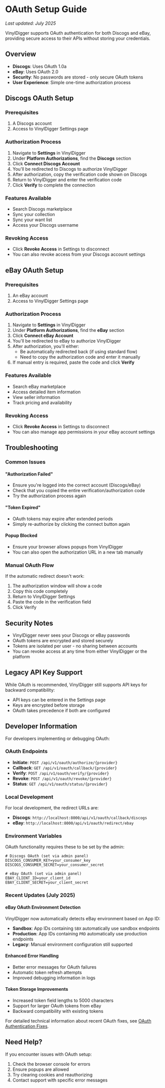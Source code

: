 # OAuth Setup Guide

*Last updated: July 2025*

VinylDigger supports OAuth authentication for both Discogs and eBay, providing secure access to their APIs without storing your credentials.

## Overview

- **Discogs**: Uses OAuth 1.0a
- **eBay**: Uses OAuth 2.0
- **Security**: No passwords are stored - only secure OAuth tokens
- **User Experience**: Simple one-time authorization process

## Discogs OAuth Setup

### Prerequisites
1. A Discogs account
2. Access to VinylDigger Settings page

### Authorization Process
1. Navigate to **Settings** in VinylDigger
2. Under **Platform Authorizations**, find the **Discogs** section
3. Click **Connect Discogs Account**
4. You'll be redirected to Discogs to authorize VinylDigger
5. After authorization, copy the verification code shown on Discogs
6. Return to VinylDigger and enter the verification code
7. Click **Verify** to complete the connection

### Features Available
- Search Discogs marketplace
- Sync your collection
- Sync your want list
- Access your Discogs username

### Revoking Access
- Click **Revoke Access** in Settings to disconnect
- You can also revoke access from your Discogs account settings

## eBay OAuth Setup

### Prerequisites
1. An eBay account
2. Access to VinylDigger Settings page

### Authorization Process
1. Navigate to **Settings** in VinylDigger
2. Under **Platform Authorizations**, find the **eBay** section
3. Click **Connect eBay Account**
4. You'll be redirected to eBay to authorize VinylDigger
5. After authorization, you'll either:
   - Be automatically redirected back (if using standard flow)
   - Need to copy the authorization code and enter it manually
6. If manual entry is required, paste the code and click **Verify**

### Features Available
- Search eBay marketplace
- Access detailed item information
- View seller information
- Track pricing and availability

### Revoking Access
- Click **Revoke Access** in Settings to disconnect
- You can also manage app permissions in your eBay account settings

## Troubleshooting

### Common Issues

#### "Authorization Failed"
- Ensure you're logged into the correct account (Discogs/eBay)
- Check that you copied the entire verification/authorization code
- Try the authorization process again

#### "Token Expired"
- OAuth tokens may expire after extended periods
- Simply re-authorize by clicking the connect button again

#### Popup Blocked
- Ensure your browser allows popups from VinylDigger
- You can also open the authorization URL in a new tab manually

### Manual OAuth Flow
If the automatic redirect doesn't work:
1. The authorization window will show a code
2. Copy this code completely
3. Return to VinylDigger Settings
4. Paste the code in the verification field
5. Click Verify

## Security Notes

- VinylDigger never sees your Discogs or eBay passwords
- OAuth tokens are encrypted and stored securely
- Tokens are isolated per user - no sharing between accounts
- You can revoke access at any time from either VinylDigger or the platform

## Legacy API Key Support

While OAuth is recommended, VinylDigger still supports API keys for backward compatibility:
- API keys can be entered in the Settings page
- Keys are encrypted before storage
- OAuth takes precedence if both are configured

## Developer Information

For developers implementing or debugging OAuth:

### OAuth Endpoints
- **Initiate**: `POST /api/v1/oauth/authorize/{provider}`
- **Callback**: `GET /api/v1/oauth/callback/{provider}`
- **Verify**: `POST /api/v1/oauth/verify/{provider}`
- **Revoke**: `POST /api/v1/oauth/revoke/{provider}`
- **Status**: `GET /api/v1/oauth/status/{provider}`

### Local Development
For local development, the redirect URLs are:
- **Discogs**: `http://localhost:8000/api/v1/oauth/callback/discogs`
- **eBay**: `http://localhost:8000/api/v1/oauth/redirect/ebay`

### Environment Variables
OAuth functionality requires these to be set by the admin:
```env
# Discogs OAuth (set via admin panel)
DISCOGS_CONSUMER_KEY=your_consumer_key
DISCOGS_CONSUMER_SECRET=your_consumer_secret

# eBay OAuth (set via admin panel)
EBAY_CLIENT_ID=your_client_id
EBAY_CLIENT_SECRET=your_client_secret
```

### Recent Updates (July 2025)

#### eBay OAuth Environment Detection
VinylDigger now automatically detects eBay environment based on App ID:
- **Sandbox**: App IDs containing `SBX` automatically use sandbox endpoints
- **Production**: App IDs containing `PRD` automatically use production endpoints
- **Legacy**: Manual environment configuration still supported

#### Enhanced Error Handling
- Better error messages for OAuth failures
- Automatic token refresh attempts
- Improved debugging information in logs

#### Token Storage Improvements
- Increased token field lengths to 5000 characters
- Support for larger OAuth tokens from eBay
- Backward compatibility with existing tokens

For detailed technical information about recent OAuth fixes, see [OAuth Authentication Fixes](backend/oauth-authentication-fixes.md).

## Need Help?

If you encounter issues with OAuth setup:
1. Check the browser console for errors
2. Ensure popups are allowed
3. Try clearing cookies and reauthorizing
4. Contact support with specific error messages
